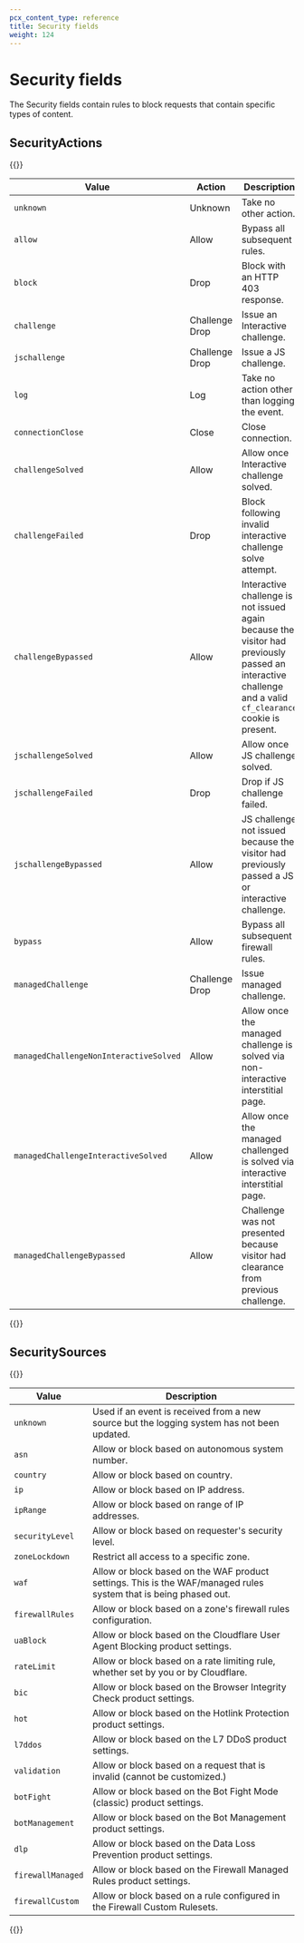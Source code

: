 ```yaml
---
pcx_content_type: reference
title: Security fields
weight: 124
---
```


# Security fields

The Security fields contain rules to block requests that contain specific types of content.

## SecurityActions

{{<table-wrap>}}

| Value                                  | Action         | Description                                                                                                                                                 |
| -------------------------------------- | -------------- | ----------------------------------------------------------------------------------------------------------------------------------------------------------- |
| `unknown`                              | Unknown        | Take no other action.                                                                                                                                       |
| `allow`                                | Allow          | Bypass all subsequent rules.                                                                                                                                |
| `block`                                | Drop           | Block with an HTTP 403 response.                                                                                                                            |
| `challenge`                            | Challenge Drop | Issue an Interactive challenge.                                                                                                                              |
| `jschallenge`                          | Challenge Drop | Issue a JS challenge.                                                                                                                                       |
| `log`                                  | Log            | Take no action other than logging the event.                                                                                                                |
| `connectionClose`                      | Close          | Close connection.                                                                                                                                           |
| `challengeSolved`                      | Allow          | Allow once Interactive challenge solved.                                                                                                                    |
| `challengeFailed`                      | Drop           | Block following invalid interactive challenge solve attempt.                                                                                                |
| `challengeBypassed`                    | Allow          | Interactive challenge is not issued again because the visitor had previously passed an interactive challenge and a valid `cf_clearance` cookie is present.  |
| `jschallengeSolved`                    | Allow          | Allow once JS challenge solved.                                                                                                                             |
| `jschallengeFailed`                    | Drop           | Drop if JS challenge failed.                                                                                                                                |
| `jschallengeBypassed`                  | Allow          | JS challenge not issued because the visitor had previously passed a JS or interactive challenge.                                                            |
| `bypass`                               | Allow          | Bypass all subsequent firewall rules.                                                                                                                       |
| `managedChallenge`                     | Challenge Drop | Issue managed challenge.                                                                                                                                    |
| `managedChallengeNonInteractiveSolved` | Allow          | Allow once the managed challenge is solved via non-interactive interstitial page.                                                                           |
| `managedChallengeInteractiveSolved`    | Allow          | Allow once the managed challenged is solved via interactive interstitial page.                                                                              |
| `managedChallengeBypassed`             | Allow          | Challenge was not presented because visitor had clearance from previous challenge.                                                                          |

{{</table-wrap>}}

## SecuritySources

{{<table-wrap>}}

| Value             | Description                                                                                                      |
| ----------------- | ---------------------------------------------------------------------------------------------------------------- |
| `unknown`         | Used if an event is received from a new source but the logging system has not been updated.                      |
| `asn`             | Allow or block based on autonomous system number.                                                                |
| `country`         | Allow or block based on country.                                                                                 |
| `ip`              | Allow or block based on IP address.                                                                              |
| `ipRange`         | Allow or block based on range of IP addresses.                                                                   |
| `securityLevel`   | Allow or block based on requester's security level.                                                              |
| `zoneLockdown`    | Restrict all access to a specific zone.                                                                          |
| `waf`             | Allow or block based on the WAF product settings. This is the WAF/managed rules system that is being phased out. |
| `firewallRules`   | Allow or block based on a zone's firewall rules configuration.                                                   |
| `uaBlock`         | Allow or block based on the Cloudflare User Agent Blocking product settings.                                     |
| `rateLimit`       | Allow or block based on a rate limiting rule, whether set by you or by Cloudflare.                               |
| `bic`             | Allow or block based on the Browser Integrity Check product settings.                                            |
| `hot`             | Allow or block based on the Hotlink Protection product settings.                                                 |
| `l7ddos`          | Allow or block based on the L7 DDoS product settings.                                                            |
| `validation`      | Allow or block based on a request that is invalid (cannot be customized.)                                        |
| `botFight`        | Allow or block based on the Bot Fight Mode (classic) product settings.                                           |
| `botManagement`   | Allow or block based on the Bot Management product settings.                                                     |
| `dlp`             | Allow or block based on the Data Loss Prevention product settings.                                               |
| `firewallManaged` | Allow or block based on the Firewall Managed Rules product settings.                                             |
| `firewallCustom`  | Allow or block based on a rule configured in the Firewall Custom Rulesets.                                       |

{{</table-wrap>}}
